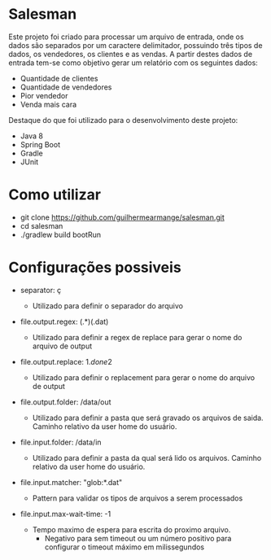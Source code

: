 # Salesman

Este projeto foi criado para processar um arquivo de entrada, onde os dados são separados por um caractere delimitador, possuindo três tipos de dados, os vendedores, os clientes e as vendas. A partir destes dados de entrada tem-se como objetivo gerar um relatório com os seguintes dados: 

- Quantidade de clientes
- Quantidade de vendedores
- Pior vendedor 
- Venda mais cara

Destaque do que foi utilizado para o desenvolvimento deste projeto:
- Java 8
- Spring Boot
- Gradle
- JUnit

# Como utilizar

- git clone https://github.com/guilhermearmange/salesman.git
- cd salesman
- ./gradlew build bootRun

# Configurações possiveis
- separator: ç
    - Utilizado para definir o separador do arquivo
    
- file.output.regex: (.*)(\.dat)
    - Utilizado para definir a regex de replace para gerar o nome do arquivo de output

- file.output.replace: $1.done$2
    - Utilizado para definir o replacement para gerar o nome do arquivo de output

- file.output.folder: /data/out
    - Utilizado para definir a pasta que será gravado os arquivos de saida. Caminho relativo da user home do usuário.

- file.input.folder: /data/in
    - Utilizado para definir a pasta da qual será lido os arquivos. Caminho relativo da user home do usuário. 

- file.input.matcher: "glob:*.dat"
    - Pattern para validar os tipos de arquivos a serem processados 
    
- file.input.max-wait-time: -1
    - Tempo maximo de espera para escrita do proximo arquivo. 
        - Negativo para sem timeout ou um número positivo para configurar o timeout máximo em milissegundos
